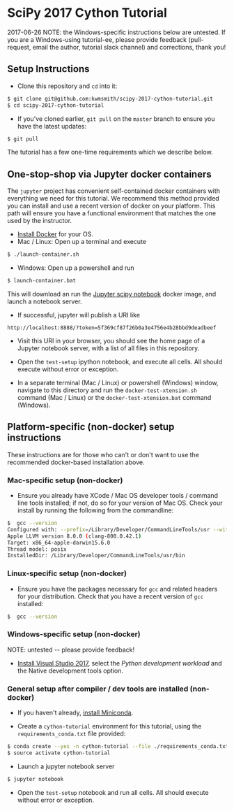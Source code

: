 # SciPy 2017 Cython Tutorial

2017-06-26 NOTE: the Windows-specific instructions below are untested.  If you
are a Windows-using tutorial-ee, please provide feedback (pull-request,
email the author, tutorial slack channel) and corrections, thank you!

## Setup Instructions

* Clone this repository and `cd` into it:

```bash
$ git clone git@github.com:kwmsmith/scipy-2017-cython-tutorial.git
$ cd scipy-2017-cython-tutorial
```

* If you've cloned earlier, `git pull` on the `master` branch to ensure you
have the latest updates:

```bash
$ git pull
```

The tutorial has a few one-time requirements which we describe below.

## One-stop-shop via Jupyter docker containers

The `jupyter` project has convenient self-contained docker containers with
everything we need for this tutorial.  We recommend this method provided you
can install and use a recent version of docker on your platform.   This path
will ensure you have a functional environment that matches the one used by the
instructor.

* [Install Docker](https://www.docker.com/community-edition) for your OS.
* Mac / Linux: Open up a terminal and execute

```bash
$ ./launch-container.sh
```

* Windows: Open up a powershell and run

```bash
$ launch-container.bat 
```

This will download an run the [Jupyter scipy
notebook](https://hub.docker.com/r/jupyter/scipy-notebook/) docker image, and
launch a notebook server.

* If successful, jupyter will publish a URI like

```
http://localhost:8888/?token=5f369cf87f26b0a3e4756e4b28bbd9deadbeef
```

* Visit this URI in your browser, you should see the home page of a Jupyter
notebook server, with a list of all files in this repository.

* Open the `test-setup` ipython notebook, and execute all cells.  All should
execute without error or exception.

* In a separate terminal (Mac / Linux) or powershell (Windows) window, navigate
to this directory and run the `docker-test-xtension.sh` command (Mac / Linux)
or the `docker-test-xtension.bat` command (Windows).

## Platform-specific (non-docker) setup instructions

These instructions are for those who can't or don't want to use the recommended
docker-based installation above.

### Mac-specific setup (non-docker)

* Ensure you already have XCode / Mac OS developer tools / command line tools
installed; if not, do so for your version of Mac OS.  Check your install by
running the following from the commandline:

```bash
$  gcc --version
Configured with: --prefix=/Library/Developer/CommandLineTools/usr --with-gxx-include-dir=/usr/include/c++/4.2.1
Apple LLVM version 8.0.0 (clang-800.0.42.1)
Target: x86_64-apple-darwin15.6.0
Thread model: posix
InstalledDir: /Library/Developer/CommandLineTools/usr/bin
```

### Linux-specific setup (non-docker)

* Ensure you have the packages necessary for `gcc` and related headers for your
distribution.  Check that you have a recent version of `gcc` installed:

```bash
$  gcc --version
```

### Windows-specific setup (non-docker)

NOTE: untested -- please provide feedback!

* [Install Visual Studio 2017](https://blogs.msdn.microsoft.com/pythonengineering/2016/04/11/unable-to-find-vcvarsall-bat/), select the *Python development workload* and the Native development tools option.

### General setup after compiler / dev tools are installed (non-docker)

* If you haven't already, [install Miniconda](https://conda.io/miniconda.html).

* Create a `cython-tutorial` environment for this tutorial, using the
`requirements_conda.txt` file provided:

```bash
$ conda create --yes -n cython-tutorial --file ./requirements_conda.txt
$ source activate cython-tutorial
```

* Launch a jupyter notebook server

```bash
$ jupyter notebook
```

* Open the `test-setup` notebook and run all cells.  All should execute without
error or exception.
